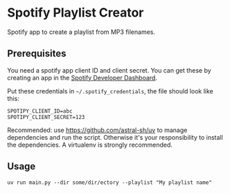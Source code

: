 # Spotify Playlist Creator

Spotify app to create a playlist from MP3 filenames.

## Prerequisites

You need a spotify app client ID and client secret. You can get these by
creating an app in the [Spotify Developer
Dashboard](https://developer.spotify.com/dashboard/).

Put these credentials in `~/.spotify_credentials`, the file should look like this:

```text
SPOTIPY_CLIENT_ID=abc
SPOTIPY_CLIENT_SECRET=123
```

Recommended: use <https://github.com/astral-sh/uv> to manage dependencies and
run the script. Otherwise it's your responsibility to install the dependencies.
A virtualenv is strongly recommended.

## Usage

```shell
uv run main.py --dir some/dir/ectory --playlist "My playlist name"
```
